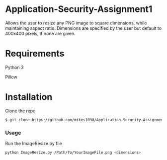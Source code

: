 # Application-Security-Assignment1

Allows the user to resize any PNG image to square dimensions, while maintaining aspect ratio. Dimensions are specified by the user but default to 400x400 pixels, if none are given.

# Requirements
Python 3

Pillow

# Installation 
Clone the repo
```bash
$ git clone https://github.com/mikes1098/Application-Security-Assignment1.git
```
### Usage
Run the ImageResize.py file
```bash
python ImageResize.py /Path/To/YourImageFile.png <dimensions>
```

